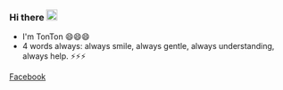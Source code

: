 ### Hi there <img src="https://user-images.githubusercontent.com/67463412/129594509-ebe7e349-b763-498c-9d0e-021d6cee5d40.gif" width="20" />


- I'm TonTon 😄😄😄
- 4 words always: always smile, always gentle, always understanding, always help. ⚡⚡⚡

[Facebook](https://www.facebook.com/HuynhMinhHoang.69)




